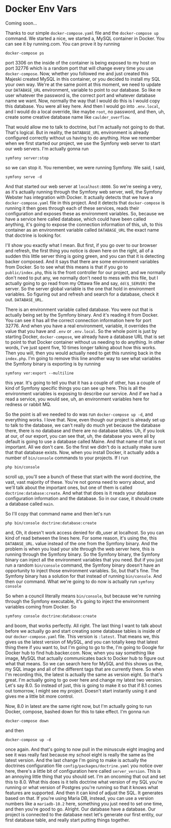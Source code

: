# Docker Env Vars

Coming soon...

Thanks to our simple `docker-compose.yaml` file and the `docker-compose up` command. We
started a nice, we started a, MySQL container in Docker. You can see it by
running.com. You can prove it by running 

```terminal
docker-compose ps
```

port 3306 on the inside of the container is being exposed to my host on port 32776
which is a random port that will change every time you use `docker-compose`. Now,
whether you followed me and just created this Majeski created MySQL in this
container, or you decided to install my SQL your own way. We're at the same point at
this moment, we need to update our `DATABASE_URL` environment, variable to point to our
database. So like re user whatever the password is, the correct port and whatever
database name we want. Now, normally the way that I would do this is I would copy
this database. You were all key here. And then I would go into `.env.local`, and
I would do a local override, like maybe `root`, no password, and then, uh, create some
creative database name like `caulder_overflow`.

That would allow me to talk to doctrine, but I'm actually not going to do that.
That's logical. But in reality, the `DATABASE_URL` environment is already
configured correctly without us having to do anything. How we remember when we first
started our project, we use the Symfony web server to start our web servers. I'm
actually gonna run 

```terminal
symfony server:stop
```

so we can stop it. You remember, we
were running Symfony. We said, I said, 

```terminal
symfony serve -d
```

And that started our web
server at `localhost:8000`. So we're seeing a very, as it's actually running through
the Symfony web server, well, the Symfony Webster has integration with Docker. It
actually detects that we have a `docker-compose.yaml` file in this project. And it
detects that `docker-compose` is running it then goes through each of these services,
reads their configuration and exposes these as environment variables. So, because we
have a service here called database, which could have been called anything, it's
going to expose the connection information of this, uh, to this container as an
environment variable called `DATABASE_URL` the exact name that doctrine is looking
for.

I'll show you exactly what I mean. But first, if you go over to our browser and
refresh, the first thing you notice is down here on the right, all of a sudden this
little server thing is going green, and you can that it is detecting backer composed.
And it says that there are some environment variables from Docker. So to see what
this means is that if you go to `public/index.php`, this is the front controller
for our project, and we normally don't need to put any, we normally don't need to
mess with this file, but I actually going to go read from my Ottawa file and say, 
`dd($_SERVER)` the server. So the server global variable is the one that hold in
environment variables. So figuring out and refresh and search for a database, check
it out. `DATABASE_URL`.

There is an environment variable called database. You were out that is actually being
set by the Symfony binary. And it's reading it from Docker. You can see it has all
the correct connection information here for port 32776. And when you
have a real environment, variable, it overrides the value that you have and `.env` or
`.env.local`. So the whole point is just by starting Docker, `docker-compose`, we
already have a database URL that is set to point to that Docker container without us
needing to do anything. In other words, I've just spent five, 10 times longer talking
about how this works. Then you will, then you would actually need to get this running
back in the `index.php`. I'm going to remove this line another way to see what
variables the Symfony binary is exporting is by running 

```terminal
symfony ver:export --multiline
```

this year. It's going to tell you that it has a couple of other, has a
couple of kind of Symfony specific things you can see up here. This is all the
environment variables is exposing to describe our service. And if we had a read a
service, you would see, uh, an environment variables here for redness or rabbit MQ.

So the point is all we needed to do was run `docker-compose up -d`, and everything
works. I love that. Now, even though our project is already set up to talk to the
database, we can't really do much yet because the database there, there is no
database and there are no database tables. Uh, if you look at our, of our export, you
can see that, uh, the database you were all by default is going to use a database
called Maine. And that name of that is not important. All we don't care. So the first
we didn't do is actually make sure that that database exists. Now, when you install
Docker, it actually adds a number of `bin/console` commands to your projects. If I run

```terminal
php bin/console
```

scroll up, you'll see a bunch of these that start with the word doctrine,
the vast, vast majority of these. You're not gonna need to worry about, and we'll
talk about the important ones, but one of them is called `doctrine:database:create`.
And what that does is it reads your database configuration information and the
database. So in our case, it should create a database called `main`.

So I'll copy that command name and then let's run 

```terminal
php bin/console doctrine:database:create
```

and, Oh, it doesn't work access denied for db_user at localhost. So you can
kind of read between the lines here. For some reason, it's using the, this `DATABASE_URL`.
value instead of the one from the Symfony binary. And the problem is when
you load your site through the web server here, this is running through the Symfony
binary. So the Symfony binary, the Symfony binary can inject all the environment
variables that you need. But if you just run a random `bin/console` command, the
Symfony binary doesn't have an opportunity to inject those environment variables. So,
but that's fine. The Symfony binary has a solution for that instead of running 
`bin/console`. And then our command. What we're going to do now is actually run 
`symfony console`

So when a council literally means `bin/console`, but because we're running through the
Symfony executable, it's going to inject the environment variables coming from
Docker. So 

```terminal
symfony console doctrine:database:create
```

and boom, that works perfectly.
All right. The last thing I want to talk about before we actually go and start
creating some database tables is inside of our `docker-compose.yaml` file. This
version is `:latest`. That means we, this gives us the latest version of MySQL,
and you can totally keep that latest thing there if you want to, but I'm going to go
to the, I'm going to Google for Docker hub to find hub.backer.com. Now, when you say
something like image, MySQL that actually communicates back to Docker hub to figure
out what that means. So we can search here for MySQL and this shows us the, my SQL
image and all of the different tags that are currently there. So when I'm recording
this, the latest is actually the same as version eight. So that's great. I'm actually
going to go over here and change my latest two version. Let's say 8.0. So instead of
just, this is going to make it so that if 8.1 comes out tomorrow, I might see my
project. Doesn't start instantly using it and gives me a little bit more control.

Now, 8.0 in latest are the same right now, but I'm actually going to run Docker,
compose, bashed down for this to take effect. I'm gonna run 

```terminal
docker-compose down
```

and then 

```terminal
docker-compose up -d
```

once again. And that's going to now pull in the
minuscule eight imaging and see it was really fast because my school eight is really
the same as the latest version. And the last change I'm going to make is actually the
doctrines configuration file `config/packages/doctrine.yaml` you notice over here,
there's a little bit of configuration here called `server_version`. This is an annoying
little thing that you should set. I'm an oncoming that out and set this to 8.0. What
this does is it tells doctrine what version of my SQL you're running or what version
of Postgres you're running so that it knows what features are supported. And then it
can kind of adjust the SQL. It generates based on that. If you're using Maria DB,
instead, you can use a version numbers like a `mariadb-10.2` here, something you
just need to set one time, and then you're good to go. Alright. Our database have a
database. Our project is connected to the database next let's generate our first
entity, our first database table, and really start putting things together.

